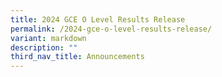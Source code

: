 ```yaml
---
title: 2024 GCE O Level Results Release
permalink: /2024-gce-o-level-results-release/
variant: markdown
description: ""
third_nav_title: Announcements
---
```

